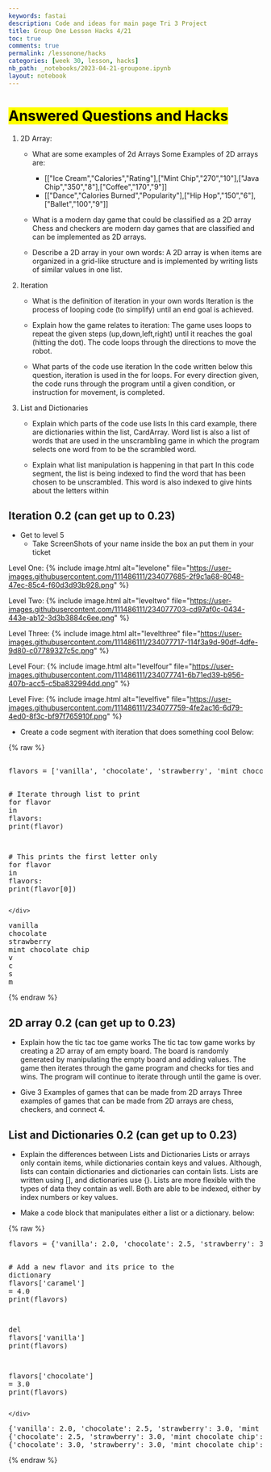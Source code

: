 ```yaml
---
keywords: fastai
description: Code and ideas for main page Tri 3 Project
title: Group One Lesson Hacks 4/21
toc: true
comments: true
permalink: /lessonone/hacks
categories: [week 30, lesson, hacks]
nb_path: _notebooks/2023-04-21-groupone.ipynb
layout: notebook
---
```


<!--
#################################################
### THIS FILE WAS AUTOGENERATED! DO NOT EDIT! ###
#################################################
# file to edit: _notebooks/2023-04-21-groupone.ipynb
-->

<div class="container" id="notebook-container">
        
<div class="cell border-box-sizing text_cell rendered"><div class="inner_cell">
<div class="text_cell_render border-box-sizing rendered_html">
<h1 id="Answered-Questions-and-Hacks"><mark>Answered Questions and Hacks</mark><a class="anchor-link" href="#Answered-Questions-and-Hacks"> </a></h1><ol>
<li><p>2D Array:</p>
<ul>
<li><p>What are some examples of 2d Arrays
Some Examples of 2D arrays are:</p>
<ul>
<li>[["Ice Cream","Calories","Rating"],["Mint Chip","270","10"],["Java Chip","350","8"],["Coffee","170","9"]]</li>
<li>[["Dance","Calories Burned","Popularity"],["Hip Hop","150","6"],["Ballet","100","9"]]</li>
</ul>
</li>
<li><p>What is a modern day game that could be classified as a 2D array
Chess and checkers are modern day games that are classified and can be implemented as 2D arrays.</p>
</li>
<li><p>Describe a 2D array in your own words:
A 2D array is when items are organized in a grid-like structure and is implemented by writing lists of similar values in one list.</p>
</li>
</ul>
</li>
<li><p>Iteration</p>
<ul>
<li><p>What is the definition of iteration in your own words
Iteration is the process of looping code (to simplify) until an end goal is achieved.</p>
</li>
<li><p>Explain how the game relates to iteration:
The game uses loops to repeat the given steps (up,down,left,right) until it reaches the goal (hitting the dot). The code loops through the directions to move the robot.</p>
</li>
<li><p>What parts of the code use iteration
In the code written below this question, iteration is used in the for loops. For every direction given, the code runs through the program until a given condition, or instruction for movement, is completed.</p>
</li>
</ul>
</li>
<li><p>List and Dictionaries</p>
<ul>
<li><p>Explain which parts of the code use lists
In this card example, there are dictionaries within the list, CardArray. Word list is also a list of words that are used in the unscrambling game in which the program selects one word from to be the scrambled word.</p>
</li>
<li><p>Explain what list manipulation is happening in that part
In this code segment, the list is being indexed to find the word that has been chosen to be unscrambled. This word is also indexed to give hints about the letters within</p>
</li>
</ul>
</li>
</ol>
<h2 id="Iteration-0.2-(can-get-up-to-0.23)">Iteration 0.2 (can get up to 0.23)<a class="anchor-link" href="#Iteration-0.2-(can-get-up-to-0.23)"> </a></h2><ul>
<li>Get to level 5<ul>
<li>Take ScreenShots of your name inside the box an put them in your ticket</li>
</ul>
</li>
</ul>
<p>Level One:
{% include image.html alt="levelone" file="<a href="https://user-images.githubusercontent.com/111486111/234077685-2f9c1a68-8048-47ec-85c4-f60d3d93b928.png">https://user-images.githubusercontent.com/111486111/234077685-2f9c1a68-8048-47ec-85c4-f60d3d93b928.png</a>" %}</p>
<p>Level Two:
{% include image.html alt="leveltwo" file="<a href="https://user-images.githubusercontent.com/111486111/234077703-cd97af0c-0434-443e-ab12-3d3b3884c6ee.png">https://user-images.githubusercontent.com/111486111/234077703-cd97af0c-0434-443e-ab12-3d3b3884c6ee.png</a>" %}</p>
<p>Level Three:
{% include image.html alt="levelthree" file="<a href="https://user-images.githubusercontent.com/111486111/234077717-114f3a9d-90df-4dfe-9d80-c07789327c5c.png">https://user-images.githubusercontent.com/111486111/234077717-114f3a9d-90df-4dfe-9d80-c07789327c5c.png</a>" %}</p>
<p>Level Four:
{% include image.html alt="levelfour" file="<a href="https://user-images.githubusercontent.com/111486111/234077741-6b71ed39-b956-407b-acc5-c5ba832994dd.png">https://user-images.githubusercontent.com/111486111/234077741-6b71ed39-b956-407b-acc5-c5ba832994dd.png</a>" %}</p>
<p>Level Five:
{% include image.html alt="levelfive" file="<a href="https://user-images.githubusercontent.com/111486111/234077759-4fe2ac16-6d79-4ed0-8f3c-bf97f765910f.png">https://user-images.githubusercontent.com/111486111/234077759-4fe2ac16-6d79-4ed0-8f3c-bf97f765910f.png</a>" %}</p>
<ul>
<li>Create a code segment with iteration that does something cool
Below:</li>
</ul>

</div>
</div>
</div>
    {% raw %}
    
<div class="cell border-box-sizing code_cell rendered">
<div class="input">

<div class="inner_cell">
    <div class="input_area">
<div class=" highlight hl-ipython3"><pre><span></span> 
<span class="n">flavors</span> <span class="o">=</span> <span class="p">[</span><span class="s1">&#39;vanilla&#39;</span><span class="p">,</span> <span class="s1">&#39;chocolate&#39;</span><span class="p">,</span> <span class="s1">&#39;strawberry&#39;</span><span class="p">,</span> <span class="s1">&#39;mint chocolate chip&#39;</span><span class="p">]</span>

<span class="c1"># Iterate through list to print</span>
<span class="k">for</span> <span class="n">flavor</span> <span class="ow">in</span> <span class="n">flavors</span><span class="p">:</span>
    <span class="nb">print</span><span class="p">(</span><span class="n">flavor</span><span class="p">)</span>

<span class="c1"># This prints the first letter only</span>
<span class="k">for</span> <span class="n">flavor</span> <span class="ow">in</span> <span class="n">flavors</span><span class="p">:</span>
    <span class="nb">print</span><span class="p">(</span><span class="n">flavor</span><span class="p">[</span><span class="mi">0</span><span class="p">])</span>
</pre></div>

    </div>
</div>
</div>

<div class="output_wrapper">
<div class="output">

<div class="output_area">

<div class="output_subarea output_stream output_stdout output_text">
<pre>vanilla
chocolate
strawberry
mint chocolate chip
v
c
s
m
</pre>
</div>
</div>

</div>
</div>

</div>
    {% endraw %}

<div class="cell border-box-sizing text_cell rendered"><div class="inner_cell">
<div class="text_cell_render border-box-sizing rendered_html">
<h2 id="2D-array-0.2-(can-get-up-to-0.23)">2D array 0.2 (can get up to 0.23)<a class="anchor-link" href="#2D-array-0.2-(can-get-up-to-0.23)"> </a></h2><ul>
<li><p>Explain how the tic tac toe game works
The tic tac tow game works by creating a 2D array of am empty board. The board is randomly generated by manipulating the empty board and adding values. The game then iterates through the game program and checks for ties and wins. The program will continue to iterate through until the game is over.</p>
</li>
<li><p>Give 3 Examples of games that can be made from 2D arrays
Three examples of games that can be made from 2D arrays are chess, checkers, and connect 4.</p>
</li>
</ul>
<h2 id="List-and-Dictionaries-0.2-(can-get-up-to-0.23)">List and Dictionaries 0.2 (can get up to 0.23)<a class="anchor-link" href="#List-and-Dictionaries-0.2-(can-get-up-to-0.23)"> </a></h2><ul>
<li><p>Explain the differences between Lists and Dictionaries
Lists or arrays only contain items, while dictionaries contain keys and values. Although, lists can contain dictionaries and dictionaries can contain lists. Lists are written using [], and dictionaries use {}. Lists are more flexible with the types of data they contain as well. Both are able to be indexed, either by index numbers or key values.</p>
</li>
<li><p>Make a code block that manipulates either a list or a dictionary.
below:</p>
</li>
</ul>

</div>
</div>
</div>
    {% raw %}
    
<div class="cell border-box-sizing code_cell rendered">
<div class="input">

<div class="inner_cell">
    <div class="input_area">
<div class=" highlight hl-ipython3"><pre><span></span><span class="n">flavors</span> <span class="o">=</span> <span class="p">{</span><span class="s1">&#39;vanilla&#39;</span><span class="p">:</span> <span class="mf">2.0</span><span class="p">,</span> <span class="s1">&#39;chocolate&#39;</span><span class="p">:</span> <span class="mf">2.5</span><span class="p">,</span> <span class="s1">&#39;strawberry&#39;</span><span class="p">:</span> <span class="mf">3.0</span><span class="p">,</span> <span class="s1">&#39;mint chocolate chip&#39;</span><span class="p">:</span> <span class="mf">3.5</span><span class="p">}</span>

<span class="c1"># Add a new flavor and its price to the dictionary</span>
<span class="n">flavors</span><span class="p">[</span><span class="s1">&#39;caramel&#39;</span><span class="p">]</span> <span class="o">=</span> <span class="mf">4.0</span>
<span class="nb">print</span><span class="p">(</span><span class="n">flavors</span><span class="p">)</span>

<span class="k">del</span> <span class="n">flavors</span><span class="p">[</span><span class="s1">&#39;vanilla&#39;</span><span class="p">]</span>
<span class="nb">print</span><span class="p">(</span><span class="n">flavors</span><span class="p">)</span>

<span class="n">flavors</span><span class="p">[</span><span class="s1">&#39;chocolate&#39;</span><span class="p">]</span> <span class="o">=</span> <span class="mf">3.0</span>
<span class="nb">print</span><span class="p">(</span><span class="n">flavors</span><span class="p">)</span>
</pre></div>

    </div>
</div>
</div>

<div class="output_wrapper">
<div class="output">

<div class="output_area">

<div class="output_subarea output_stream output_stdout output_text">
<pre>{&#39;vanilla&#39;: 2.0, &#39;chocolate&#39;: 2.5, &#39;strawberry&#39;: 3.0, &#39;mint chocolate chip&#39;: 3.5, &#39;caramel&#39;: 4.0}
{&#39;chocolate&#39;: 2.5, &#39;strawberry&#39;: 3.0, &#39;mint chocolate chip&#39;: 3.5, &#39;caramel&#39;: 4.0}
{&#39;chocolate&#39;: 3.0, &#39;strawberry&#39;: 3.0, &#39;mint chocolate chip&#39;: 3.5, &#39;caramel&#39;: 4.0}
</pre>
</div>
</div>

</div>
</div>

</div>
    {% endraw %}

</div>
 

